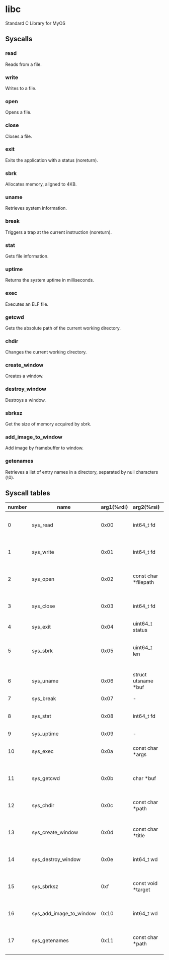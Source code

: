 # libc

Standard C Library for MyOS

## Syscalls

### read

Reads from a file.

### write

Writes to a file.

### open

Opens a file.

### close

Closes a file.

### exit

Exits the application with a status (noreturn).

### sbrk

Allocates memory, aligned to 4KB.

### uname

Retrieves system information.

### break

Triggers a trap at the current instruction (noreturn).

### stat

Gets file information.

### uptime

Returns the system uptime in milliseconds.

### exec

Executes an ELF file.

### getcwd

Gets the absolute path of the current working directory.

### chdir

Changes the current working directory.

### create_window

Creates a window.

### destroy_window

Destroys a window.

### sbrksz

Get the size of memory acquired by sbrk.

### add_image_to_window

Add image by framebuffer to window.

### getenames

Retrieves a list of entry names in a directory, separated by null characters (\0).

## Syscall tables

| number | name                    | arg1(%rdi) | arg2(%rsi)            | arg3(%rdx)           | arg4(%r10)            | arg5(%r8)            | arg6(%r9)             | ret(%rax)                                      |
| ------ | ----------------------- | ---------- | --------------------- | -------------------- | --------------------- | -------------------- | --------------------- | ---------------------------------------------- |
| 0      | sys_read                | 0x00       | int64_t fd            | void \*buf           | int buf_len           | -                    | -                     | int64_t (success: 0, error: -1)                |
| 1      | sys_write               | 0x01       | int64_t fd            | const char \*str     | int len               | -                    | -                     | int64_t (success: 0, error: -1)                |
| 2      | sys_open                | 0x02       | const char \*filepath | char flags           | -                     | -                    | -                     | int64_t (success: fd, error: -1)               |
| 3      | sys_close               | 0x03       | int64_t fd            | -                    | -                     | -                    | -                     | int64_t (success: 0, error: -1)                |
| 4      | sys_exit                | 0x04       | uint64_t status       | -                    | -                     | -                    | -                     | void                                           |
| 5      | sys_sbrk                | 0x05       | uint64_t len          | -                    | -                     | -                    | -                     | void\* (success: pointer, error: null pointer) |
| 6      | sys_uname               | 0x06       | struct utsname \*buf  | -                    | -                     | -                    | -                     | int64_t (success: 0, error: -1)                |
| 7      | sys_break               | 0x07       | -                     | -                    | -                     | -                    | -                     | void                                           |
| 8      | sys_stat                | 0x08       | int64_t fd            | struct stat \*buf    | -                     | -                    | -                     | int64_t (success: 0, error: -1)                |
| 9      | sys_uptime              | 0x09       | -                     | -                    | -                     | -                    | -                     | uint64_t                                       |
| 10     | sys_exec                | 0x0a       | const char \*args     | uint64_t flags       | -                     | -                    | -                     | int64_t (success: 0, error: -1)                |
| 11     | sys_getcwd              | 0x0b       | char \*buf            | int buf_len          | -                     | -                    | -                     | int64_t (success: 0, error: -1)                |
| 12     | sys_chdir               | 0x0c       | const char \*path     | -                    | -                     | -                    | -                     | int64_t (success: 0, error: -1)                |
| 13     | sys_create_window       | 0x0d       | const char \*title    | uint64_t x_pos       | uint64_t y_pos        | uint64_t width       | uint64_t height       | int64_t (success: wd, error: -1)               |
| 14     | sys_destroy_window      | 0x0e       | int64_t wd            | -                    | -                     | -                    | -                     | int64_t (success: 0, error: -1)                |
| 15     | sys_sbrksz              | 0xf        | const void \*target   | -                    | -                     | -                    | -                     | size_t (success: size, error: 0)               |
| 16     | sys_add_image_to_window | 0x10       | int64_t wd            | uint64_t image_width | uint64_t image height | uint8_t pixel_format | const char \*framebuf | int64_t (success: 0, error: -1)                |
| 17     | sys_getenames           | 0x11       | const char \*path     | char \*buf           | int buf_len           | -                    | -                     | int64_t (success: 0, error: -1)                |

